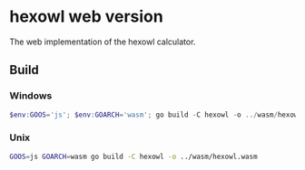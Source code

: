# hexowl web version

The web implementation of the hexowl calculator.

## Build

### Windows

```powershell
$env:GOOS='js'; $env:GOARCH='wasm'; go build -C hexowl -o ../wasm/hexowl.wasm
```

### Unix

```bash
GOOS=js GOARCH=wasm go build -C hexowl -o ../wasm/hexowl.wasm
```